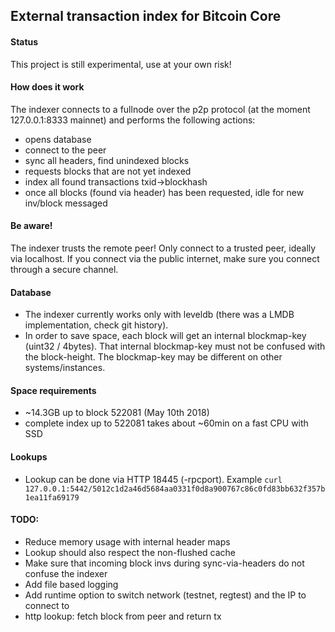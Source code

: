 ## External transaction index for Bitcoin Core

#### Status
This project is still experimental, use at your own risk!

#### How does it work
The indexer connects to a fullnode over the p2p protocol (at the moment 127.0.0.1:8333 mainnet) and performs the following actions:
* opens database
* connect to the peer
* sync all headers, find unindexed blocks
* requests blocks that are not yet indexed
* index all found transactions txid->blockhash
* once all blocks (found via header) has been requested, idle for new inv/block messaged

#### Be aware!
The indexer trusts the remote peer! Only connect to a trusted peer, ideally via localhost.
If you connect via the public internet, make sure you connect through a secure channel.

#### Database
* The indexer currently works only with leveldb (there was a LMDB implementation, check git history).
* In order to save space, each block will get an internal blockmap-key (uint32 / 4bytes). That internal blockmap-key must not be confused with the block-height. The blockmap-key may be different on other systems/instances.

#### Space requirements
* ~14.3GB up to block 522081 (May 10th 2018)
* complete index up to 522081 takes about ~60min on a fast CPU with SSD

#### Lookups
* Lookup can be done via HTTP 18445 (-rpcport). Example `curl 127.0.0.1:5442/5012c1d2a46d5684aa0331f0d8a900767c86c0fd83bb632f357b1ea11fa69179`


#### TODO:
* Reduce memory usage with internal header maps
* Lookup should also respect the non-flushed cache
* Make sure that incoming block invs during sync-via-headers do not confuse the indexer
* Add file based logging
* Add runtime option to switch network (testnet, regtest) and the IP to connect to
* http lookup: fetch block from peer and return tx
